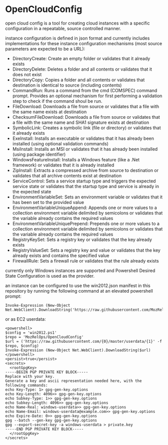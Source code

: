 # OpenCloudConfig

open cloud config is a tool for creating cloud instances with a specific configuration in a repeatable, source controlled manner.

instance configuration is defined in json format and currently includes implementations for these instance configuration mechanisms (most source parameters are expected to be a URL):

- DirectoryCreate: Create an empty folder or validates that it already exists
- DirectoryDelete: Deletes a folder and all contents or validates that it does not exist
- DirectoryCopy: Copies a folder and all contents or validates that destination is identical to source (including contents)
- CommandRun: Runs a command from the cmd (COMSPEC) command prompt. Provides an optional mechanism for first performing a validation step to check if the command shoul be run.
- FileDownload: Downloads a file from source or validates that a file with the same name exists at destination
- ChecksumFileDownload: Downloads a file from source or validates that a file with the same name and SHA1 signature exists at destination
- SymbolicLink: Creates a symbolic link (file or directory) or validates that it already exists
- ExeInstall: Installs an executable or validates that it has already been installed (using optional validation commands)
- MsiInstall: Installs an MSI or validates that it has already been installed (using package identifier)
- WindowsFeatureInstall: Installs a Windows feature (like a .Net framework) or validates that it is already installed
- ZipInstall: Extracts a compressed archive from source to destination or validates that all archive contents exist at destination
- ServiceControl: Sets a service startup type and triggers the expected service state or validates that the startup type and service is already in the expected state
- EnvironmentVariableSet: Sets an environment variable or validates that it has been set to the provided value
- EnvironmentVariableUniqueAppend: Appends one or more values to a collection environment variable delimited by semicolons or validates that the variable already contains the required values
- EnvironmentVariableUniquePrepend: Prepends one or more values to a collection environment variable delimited by semicolons or validates that the variable already contains the required values
- RegistryKeySet: Sets a registry key or validates that the key already exists
- RegistryValueSet: Sets a registry key and value or validates that the key already exists and contains the specified value
- FirewallRule: Sets a firewall rule or validates that the rule already exists

currently only Windows instances are supported and Powershell Desired State Configuration is used as the provider.

an instance can be configured to use the win2012.json manifest in this repository by running the following command at an elevated powershell prompt:

    Invoke-Expression (New-Object Net.WebClient).DownloadString('https://raw.githubusercontent.com/MozRelOps/OpenCloudConfig/master/userdata/win2012.ps1')

or as EC2 userdata:

    <powershell>
    $config = 'win2012.ps1'
    $repo = 'MozRelOps/OpenCloudConfig'
    $url = ('https://raw.githubusercontent.com/{0}/master/userdata/{1}' -f $repo, $config)
    Invoke-Expression (New-Object Net.WebClient).DownloadString($url)
    </powershell>
    <persist>true</persist>
    <secrets>
      <rootGpgKey>
    -----BEGIN PGP PRIVATE KEY BLOCK-----
    Replace with your key.
    Generate a key and ascii representation needed here, with the following commands:
    echo Key-Type: 1> gpg-gen-key.options
    echo Key-Length: 4096>> gpg-gen-key.options
    echo Subkey-Type: 1>> gpg-gen-key.options
    echo Subkey-Length: 4096>> gpg-gen-key.options
    echo Name-Real: windows-userdata>> gpg-gen-key.options
    echo Name-Email: windows-userdata@example.com>> gpg-gen-key.options
    echo Expire-Date: 0>> gpg-gen-key.options
    gpg --batch --gen-key gpg-gen-key.options
    gpg --export-secret-key -a windows-userdata > private.key
    -----END PGP PRIVATE KEY BLOCK-----
      </rootGpgKey>
    </secrets>
